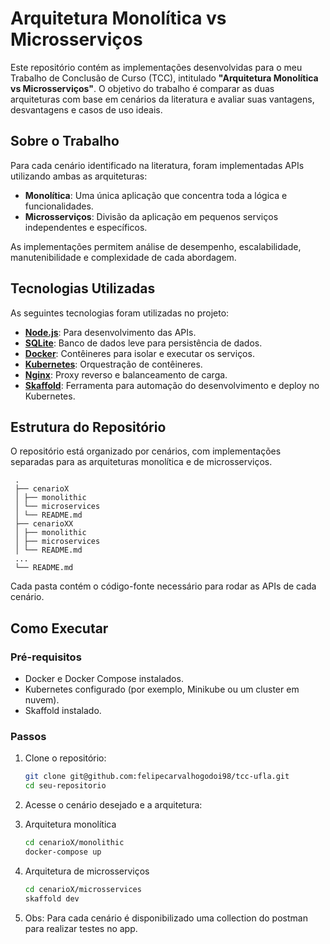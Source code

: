 # Arquitetura Monolítica vs Microsserviços

Este repositório contém as implementações desenvolvidas para o meu Trabalho de Conclusão de Curso (TCC), intitulado **"Arquitetura Monolítica vs Microsserviços"**. O objetivo do trabalho é comparar as duas arquiteturas com base em cenários da literatura e avaliar suas vantagens, desvantagens e casos de uso ideais.

## Sobre o Trabalho

Para cada cenário identificado na literatura, foram implementadas APIs utilizando ambas as arquiteturas:

- **Monolítica**: Uma única aplicação que concentra toda a lógica e funcionalidades.
- **Microsserviços**: Divisão da aplicação em pequenos serviços independentes e específicos.

As implementações permitem análise de desempenho, escalabilidade, manutenibilidade e complexidade de cada abordagem.

## Tecnologias Utilizadas

As seguintes tecnologias foram utilizadas no projeto:

- **[Node.js](https://nodejs.org/)**: Para desenvolvimento das APIs.
- **[SQLite](https://www.sqlite.org/)**: Banco de dados leve para persistência de dados.
- **[Docker](https://www.docker.com/)**: Contêineres para isolar e executar os serviços.
- **[Kubernetes](https://kubernetes.io/)**: Orquestração de contêineres.
- **[Nginx](https://www.nginx.com/)**: Proxy reverso e balanceamento de carga.
- **[Skaffold](https://skaffold.dev/)**: Ferramenta para automação do desenvolvimento e deploy no Kubernetes.

## Estrutura do Repositório

O repositório está organizado por cenários, com implementações separadas para as arquiteturas monolítica e de microsserviços.

```
 . 
 ├── cenarioX 
 │ ├── monolithic 
 │ └── microservices 
 │ └── README.md
 ├── cenarioXX 
 │ ├── monolithic 
 │ ├── microservices 
 │ └── README.md
 ... 
 └── README.md 
 ```


Cada pasta contém o código-fonte necessário para rodar as APIs de cada cenário.

## Como Executar

### Pré-requisitos

- Docker e Docker Compose instalados.
- Kubernetes configurado (por exemplo, Minikube ou um cluster em nuvem).
- Skaffold instalado.

### Passos

1. Clone o repositório:
   ```bash
   git clone git@github.com:felipecarvalhogodoi98/tcc-ufla.git
   cd seu-repositorio
   ```
2. Acesse o cenário desejado e a arquitetura:
3. Arquitetura monolítica
   ```bash
   cd cenarioX/monolithic
   docker-compose up
   ```

4. Arquitetura de microsserviços
   ```bash
   cd cenarioX/microsservices
   skaffold dev
   ```

4. Obs: Para cada cenário é disponibilizado uma collection do postman para realizar testes no app.